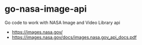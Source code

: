 # go-nasa-image-api
Go code to work with NASA Image and Video Library api

- https://images.nasa.gov/
- https://images.nasa.gov/docs/images.nasa.gov_api_docs.pdf

